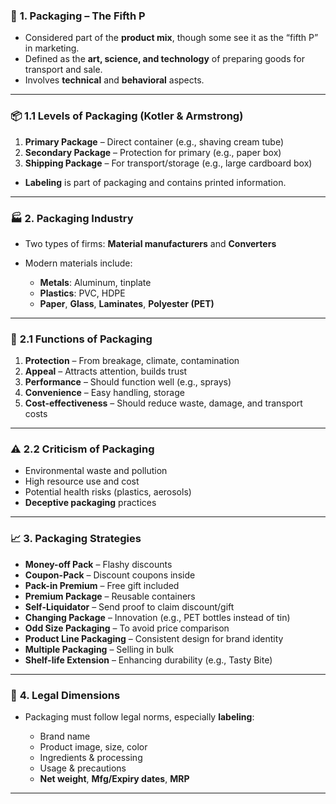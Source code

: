 ### 🌟 **1. Packaging – The Fifth P**

* Considered part of the **product mix**, though some see it as the “fifth P” in marketing.
* Defined as the **art, science, and technology** of preparing goods for transport and sale.
* Involves **technical** and **behavioral** aspects.

---

### 📦 **1.1 Levels of Packaging (Kotler & Armstrong)**

1. **Primary Package** – Direct container (e.g., shaving cream tube)
2. **Secondary Package** – Protection for primary (e.g., paper box)
3. **Shipping Package** – For transport/storage (e.g., large cardboard box)

* **Labeling** is part of packaging and contains printed information.

---

### 🏭 **2. Packaging Industry**

* Two types of firms: **Material manufacturers** and **Converters**
* Modern materials include:

  * **Metals**: Aluminum, tinplate
  * **Plastics**: PVC, HDPE
  * **Paper**, **Glass**, **Laminates**, **Polyester (PET)**

---

### 🎯 **2.1 Functions of Packaging**

1. **Protection** – From breakage, climate, contamination
2. **Appeal** – Attracts attention, builds trust
3. **Performance** – Should function well (e.g., sprays)
4. **Convenience** – Easy handling, storage
5. **Cost-effectiveness** – Should reduce waste, damage, and transport costs

---

### ⚠️ **2.2 Criticism of Packaging**

* Environmental waste and pollution
* High resource use and cost
* Potential health risks (plastics, aerosols)
* **Deceptive packaging** practices

---

### 📈 **3. Packaging Strategies**

* **Money-off Pack** – Flashy discounts
* **Coupon-Pack** – Discount coupons inside
* **Pack-in Premium** – Free gift included
* **Premium Package** – Reusable containers
* **Self-Liquidator** – Send proof to claim discount/gift
* **Changing Package** – Innovation (e.g., PET bottles instead of tin)
* **Odd Size Packaging** – To avoid price comparison
* **Product Line Packaging** – Consistent design for brand identity
* **Multiple Packaging** – Selling in bulk
* **Shelf-life Extension** – Enhancing durability (e.g., Tasty Bite)

---

### 📜 **4. Legal Dimensions**

* Packaging must follow legal norms, especially **labeling**:

  * Brand name
  * Product image, size, color
  * Ingredients & processing
  * Usage & precautions
  * **Net weight**, **Mfg/Expiry dates**, **MRP**

---
